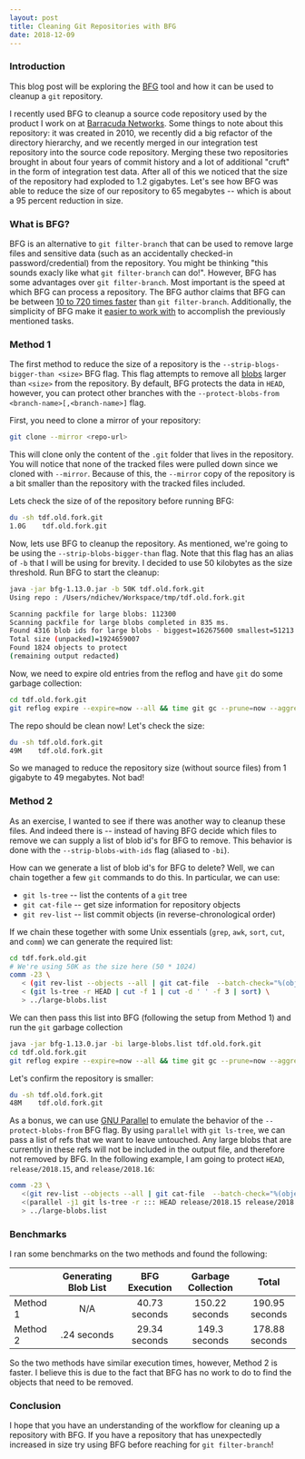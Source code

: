 ```yaml
---
layout: post
title: Cleaning Git Repositories with BFG
date: 2018-12-09
---
```


### Introduction

This blog post will be exploring the [BFG](https://rtyley.github.io/bfg-repo-cleaner/) tool and how it can be used to cleanup a `git` repository. 

I recently used BFG to cleanup a source code repository used by the product I work on at [Barracuda Networks](https://www.barracudanetworks.com). Some things to note about this repository: it was created in 2010, we recently did a big refactor of the directory hierarchy, and we recently merged in our integration test repository into the source code repository. Merging these two repositories brought in about four years of commit history and a lot of additional "cruft" in the form of integration test data. After all of this we noticed that the size of the repository had exploded to 1.2 gigabytes. Let's see how BFG was able to reduce the size of our repository to 65 megabytes -- which is about a 95 percent reduction in size.

### What is BFG?
BFG is an alternative to `git filter-branch` that can be used to remove large files and sensitive data (such as an accidentally checked-in password/credential) from the repository. You might be thinking "this sounds exacly like what `git filter-branch` can do!". However, BFG has some advantages over `git filter-branch`. Most important is the speed at which BFG can process a repository. The BFG author claims that BFG can be between [10 to 720 times faster](https://rtyley.github.io/bfg-repo-cleaner/#speed) than `git filter-branch`. Additionally, the simplicity of BFG make it [easier to work with](https://rtyley.github.io/bfg-repo-cleaner/#examples) to accomplish the previously mentioned tasks.

### Method 1
The first method to reduce the size of a repository is the `--strip-blogs-bigger-than <size>` BFG flag. This flag attempts to remove all [blobs](https://git-scm.com/book/en/v2/Git-Internals-Git-Objects) larger than `<size>` from the repository. By default, BFG protects the data in `HEAD`, however, you can protect other branches with the `--protect-blobs-from <branch-name>[,<branch-name>]` flag. 

First, you need to clone a mirror of your repository: 
```bash
git clone --mirror <repo-url>
``` 
This will clone only the content of the `.git` folder that lives in the repository. You will notice that none of the tracked files were pulled down since we cloned with `--mirror`. Because of this, the `--mirror` copy of the repository is a bit smaller than the repository with the tracked files included.

Lets check the size of of the repository before running BFG:
```bash
du -sh tdf.old.fork.git
1.0G    tdf.old.fork.git
```

Now, lets use BFG to cleanup the repository. As mentioned, we're going to be using the `--strip-blobs-bigger-than` flag. Note that this flag has an alias of `-b` that I will be using for brevity. I decided to use 50 kilobytes as the size threshold. Run BFG to start the cleanup:

```bash
java -jar bfg-1.13.0.jar -b 50K tdf.old.fork.git
Using repo : /Users/ndichev/Workspace/tmp/tdf.old.fork.git

Scanning packfile for large blobs: 112300
Scanning packfile for large blobs completed in 835 ms.
Found 4316 blob ids for large blobs - biggest=162675600 smallest=51213
Total size (unpacked)=1924659007
Found 1824 objects to protect
(remaining output redacted)
```

Now, we need to expire old entries from the reflog and have `git` do some garbage collection:

```bash
cd tdf.old.fork.git
git reflog expire --expire=now --all && time git gc --prune=now --aggressive
```

The repo should be clean now! Let's check the size:
```bash
du -sh tdf.old.fork.git
49M    tdf.old.fork.git
```

So we managed to reduce the repository size (without source files) from 1 gigabyte to 49 megabytes. Not bad!

### Method 2

As an exercise, I wanted to see if there was another way to cleanup these files. And indeed there is -- instead of having BFG decide which files to remove we can supply a list of blob id's for BFG to remove. This behavior is done with the `--strip-blobs-with-ids` flag (aliased to `-bi`). 

How can we generate a list of blob id's for BFG to delete? Well, we can chain together a few `git` commands to do this. In particular, we can use:

* `git ls-tree` -- list the contents of a `git` tree
* `git cat-file` -- get size information for repository objects
* `git rev-list` -- list commit objects (in reverse-chronological order)

If we chain these together with some Unix essentials (`grep`, `awk`, `sort`, `cut`, and `comm`) we can generate the required list:

```bash
cd tdf.fork.old.git
# We're using 50K as the size here (50 * 1024)
comm -23 \
   < (git rev-list --objects --all | git cat-file  --batch-check="%(objecttype) %(objectname) %(objectsize) %(rest)" | grep ^blob | awk '$3 > 50 * 1024 { print $2 }' | sort) \
   < (git ls-tree -r HEAD | cut -f 1 | cut -d ' ' -f 3 | sort) \
   > ../large-blobs.list
```

We can then pass this list into BFG (following the setup from Method 1) and run the `git` garbage collection
```bash
java -jar bfg-1.13.0.jar -bi large-blobs.list tdf.old.fork.git
cd tdf.old.fork.git
git reflog expire --expire=now --all && time git gc --prune=now --aggressive
```

Let's confirm the repository is smaller:
```bash
du -sh tdf.old.fork.git
48M    tdf.old.fork.git
```

As a bonus, we can use [GNU Parallel](https://www.gnu.org/software/parallel/) to emulate the behavior of the `--protect-blobs-from` BFG flag. By using `parallel` with `git ls-tree`, we can pass a list of refs that we want to leave untouched. Any large blobs that are currently in these refs will not be included in the output file, and therefore not removed by BFG. In the following example, I am going to protect `HEAD`, `release/2018.15`, and `release/2018.16`:

```bash
comm -23 \
   <(git rev-list --objects --all | git cat-file  --batch-check="%(objecttype) %(objectname) %(objectsize) %(rest)" | grep ^blob | awk '$3 > 50 * 1024 { print $2 }' | sort -u) \
   <(parallel -j1 git ls-tree -r ::: HEAD release/2018.15 release/2018.16 | cut -f 1 | cut -d ' ' -f 3 | sort -u) \
   > ../large-blobs.list
```

### Benchmarks
I ran some benchmarks on the two methods and found the following:

|          | Generating Blob List | BFG Execution | Garbage Collection |      Total     |
|----------|:--------------------:|:-------------:|:------------------:|:--------------:|
| Method 1 |          N/A         | 40.73 seconds |   150.22 seconds   | 190.95 seconds |
| Method 2 |      .24 seconds     | 29.34 seconds |    149.3 seconds   | 178.88 seconds |

So the two methods have similar execution times, however, Method 2 is faster. I believe this is due to the fact that BFG has no work to do to find the objects that need to be removed.

### Conclusion
I hope that you have an understanding of the workflow for cleaning up a repository with BFG. If you have a repository that has unexpectedly increased in size try using BFG before reaching for `git filter-branch`! 
